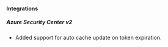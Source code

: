 
#### Integrations
##### Azure Security Center v2
- Added support for auto cache update on token expiration.
